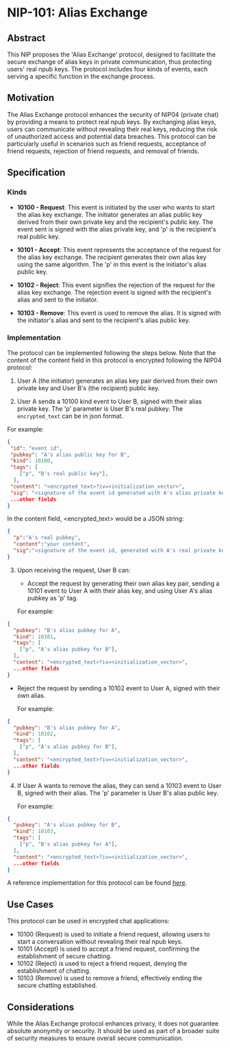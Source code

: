 # NIP-101: Alias Exchange

## Abstract

This NIP proposes the 'Alias Exchange' protocol, designed to facilitate the secure exchange of alias keys in private communication, thus protecting users' real npub keys. The protocol includes four kinds of events, each serving a specific function in the exchange process.

## Motivation

The Alias Exchange protocol enhances the security of NIP04 (private chat) by providing a means to protect real npub keys. By exchanging alias keys, users can communicate without revealing their real keys, reducing the risk of unauthorized access and potential data breaches. This protocol can be particularly useful in scenarios such as friend requests, acceptance of friend requests, rejection of friend requests, and removal of friends.


## Specification

### Kinds

- **10100 - Request**: This event is initiated by the user who wants to start the alias key exchange. The initiator generates an alias public key derived from their own private key and the recipient's public key. The event sent is signed with the alias private key, and 'p' is the recipient's real public key.

- **10101 - Accept**: This event represents the acceptance of the request for the alias key exchange. The recipient generates their own alias key using the same algorithm. The 'p' in this event is the initiator's alias public key.

- **10102 - Reject**: This event signifies the rejection of the request for the alias key exchange. The rejection event is signed with the recipient's alias and sent to the initiator.

- **10103 - Remove**: This event is used to remove the alias. It is signed with the initiator's alias and sent to the recipient's alias public key.

### Implementation

The protocol can be implemented following the steps below. Note that the content of the content field in this protocol is encrypted following the NIP04 protocol:

1. User A (the initiator) generates an alias key pair derived from their own private key and User B's (the recipient) public key.

2. User A sends a 10100 kind event to User B, signed with their alias private key. The 'p' parameter is User B's real pubkey. The `encrypted_text` can be in json format.

For example:

```json
{
 "id": "event id",
 "pubkey": "A's alias public key for B",
 "kind": 10100,
 "tags": [
    ["p", "B's real public key"],
  ],
 "content": "<encrypted_text>?iv=<initialization_vector>",
 "sig": "<signature of the event id generated with A's alias private key>",
 ...other fields
}
```

In the content field, <encrypted_text> would be a JSON string:

```json
{ 
  "p":"A's real pubkey", 
  "content":"your content",  
  "sig":"<signature of the event id, generated with A's real private key>" 
}
```


3. Upon receiving the request, User B can:

   - Accept the request by generating their own alias key pair, sending a 10101 event to User A with their alias key, and using User A's alias pubkey as 'p' tag.

   For example:

```json
{
  "pubkey": "B's alias pubkey for A",
  "kind": 10101,
  "tags": [
    ["p", "A's alias pubkey for B"],
  ],
  "content": "<encrypted_text>?iv=<initialization_vector>",
  ...other fields
}
```
   
   - Reject the request by sending a 10102 event to User A, signed with their own alias.

      For example:

```json
{
  "pubkey": "B's alias pubkey for A",
  "kind": 10102,
  "tags": [
    ["p", "A's alias pubkey for B"],
  ],
  "content": "<encrypted_text>?iv=<initialization_vector>",
  ...other fields
}
```
   
4. If User A wants to remove the alias, they can send a 10103 event to User B, signed with their alias. The 'p' parameter is User B's alias public key.

   For example:

```json
{
  "pubkey": "A's alias pubkey for B",
  "kind": 10103,
  "tags": [
    ["p", "B's alias pubkey for A"],
  ],
  "content": "<encrypted_text>?iv=<initialization_vector>",
  ...other fields
}
```

A reference implementation for this protocol can be found [here](https://github.com/0xchat-app/nostr-dart/blob/main/lib/src/nips/nip_101.dart).


## Use Cases

This protocol can be used in encrypted chat applications:

- 10100 (Request) is used to initiate a friend request, allowing users to start a conversation without revealing their real npub keys.
- 10101 (Accept) is used to accept a friend request, confirming the establishment of secure chatting.
- 10102 (Reject) is used to reject a friend request, denying the establishment of chatting.
- 10103 (Remove) is used to remove a friend, effectively ending the secure chatting established.

## Considerations

While the Alias Exchange protocol enhances privacy, it does not guarantee absolute anonymity or security. It should be used as part of a broader suite of security measures to ensure overall secure communication.
